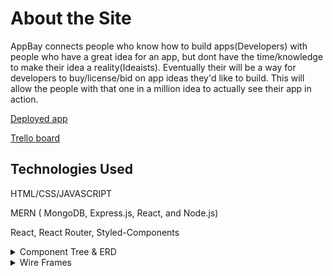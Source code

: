 # About the Site

AppBay connects people who know how to build apps(Developers) with people who have a great idea for an app, but dont have the time/knowledge to make their idea a reality(Ideaists). Eventually their will be a way for developers to buy/license/bid on app ideas they'd like to build. This will allow the people with that one in a million idea to actually see their app in action.

[Deployed app](https://peaceful-savannah-35487.herokuapp.com/)

[Trello board](https://trello.com/b/SwN9dDKm/project-3)

## Technologies Used

HTML/CSS/JAVASCRIPT

MERN ( MongoDB, Express.js, React, and Node.js)

React, React Router, Styled-Components

<details>
<summary>Component Tree & ERD</summary>
<br>
![Component Tree](/readme-images/ComponentTree.png)
</details>

<details>
<summary>Wire Frames</summary>
<br>
![Wire Frame 1](/readme-images/wf1.jpg)
![Wire Frame 2](/readme-images/wf2.jpg)
![Wire Frame 3](/readme-images/wf3.jpg)
![Wire Frame 4](/readme-images/wf4.jpg)
![Wire Frame 5](/readme-images/wf5.jpg)
![Wire Frame 6](/readme-images/wf6.jpg)

</details>
